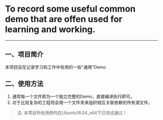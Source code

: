 # To record some useful common demo that are offen used for learning and working.
-------------------------------------------------------------------------------

## 一、项目简介
本项目旨在记录学习和工作中有用的一些"通用"Demo

## 二、使用方法
1. 通常每一个文件即为一个独立完整的Demo，直接编译执行即可。
2. 对于比较复杂的工程将会用一个文件夹来组织相互关联依赖的所有源文件。

> 注: 本项目所有用例均在Ubuntu16.04_x64下已测试通过！
